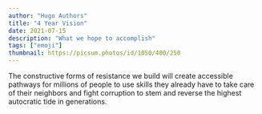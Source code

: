 ```yaml
---
author: "Hugo Authors"
title: "4 Year Vision"
date: 2021-07-15
description: "What we hope to accomplish"
tags: ["emoji"]
thumbnail: https://picsum.photos/id/1050/400/250
---
```


The constructive forms of resistance we build will create accessible pathways for millions of people to use skills they already have to take care of their neighbors and fight corruption to stem and reverse the highest autocratic tide in generations. 
